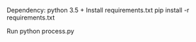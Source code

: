 Dependency: python 3.5 +
Install requirements.txt
pip install -r requirements.txt

Run python process.py 

